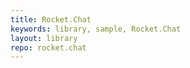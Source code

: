 ```yaml
---
title: Rocket.Chat
keywords: library, sample, Rocket.Chat
layout: library
repo: rocket.chat
---
```

